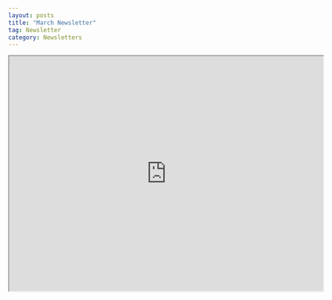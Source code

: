 ```yaml
---
layout: posts
title: "March Newsletter"
tag: Newsletter
category: Newsletters
---
```

<iframe src="https://drive.google.com/file/d/1ANed19KpqBRcNtpOru0cOjRZypSngyeP/preview" width="640" height="480"></iframe>
